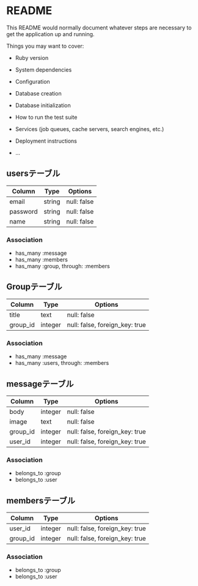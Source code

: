 # README

This README would normally document whatever steps are necessary to get the
application up and running.

Things you may want to cover:

* Ruby version

* System dependencies

* Configuration

* Database creation

* Database initialization

* How to run the test suite

* Services (job queues, cache servers, search engines, etc.)

* Deployment instructions

* ...
## usersテーブル
|Column|Type|Options|
|------|----|-------|
|email|string|null: false|
|password|string|null: false|
|name|string|null: false|
### Association
- has_many :message
- has_many :members
- has_many  :group,  through:  :members


## Groupテーブル

|Column|Type|Options|
|------|----|-------|
|title|text|null: false|
|group_id|integer|null: false, foreign_key: true|

### Association
- has_many :message
- has_many :users, through: :members


## messageテーブル

|Column|Type|Options|
|------|----|-------|
|body|integer|null: false|
|image|text|null: false|
|group_id|integer|null: false, foreign_key: true|
|user_id|integer|null: false, foreign_key: true|

### Association
- belongs_to :group
- belongs_to :user


## membersテーブル

|Column|Type|Options|
|------|----|-------|
|user_id|integer|null: false, foreign_key: true|
|group_id|integer|null: false, foreign_key: true|

### Association
- belongs_to :group
- belongs_to :user
